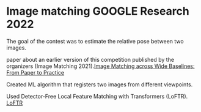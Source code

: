 # Image matching GOOGLE Research 2022

The goal of the contest was to estimate the relative pose between two images.


paper about an earlier version of this competition published by the organizers (Image Matching 2021).[Image Matching across Wide Baselines: From Paper to Practice](https://arxiv.org/pdf/2003.01587.pdf)


Created ML algorithm that registers two images from different viewpoints.


Used Detector-Free Local Feature Matching with Transformers (LoFTR). [LoFTR](https://arxiv.org/pdf/2104.00680.pdf)
